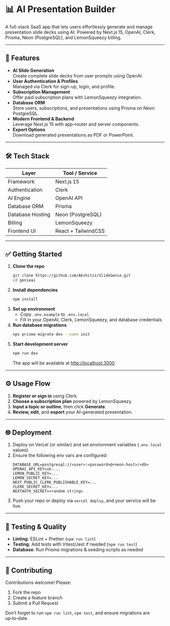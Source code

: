 
# 📊 AI Presentation Builder

A full-stack SaaS app that lets users effortlessly generate and manage presentation slide decks using AI. Powered by Next.js 15, OpenAI, Clerk, Prisma, Neon (PostgreSQL), and LemonSqueezy billing.

---

## 🚀 Features

- **AI Slide Generation**  
  Create complete slide decks from user prompts using OpenAI.
- **User Authentication & Profiles**  
  Managed via Clerk for sign-up, login, and profile.
- **Subscription Management**  
  Offer paid subscription plans with LemonSqueezy integration.
- **Database ORM**  
  Store users, subscriptions, and presentations using Prisma on Neon PostgreSQL.
- **Modern Frontend & Backend**  
  Leverage Next.js 15 with app-router and server components.
- **Export Options**  
  Download generated presentations as PDF or PowerPoint.

---

## 🛠 Tech Stack

| Layer             | Tool / Service              |
|------------------|-----------------------------|
| Framework         | Next.js 15                  |
| Authentication    | Clerk                       |
| AI Engine         | OpenAI API                  |
| Database ORM      | Prisma                      |
| Database Hosting  | Neon (PostgreSQL)           |
| Billing           | LemonSqueezy                |
| Frontend UI       | React + TailwindCSS         |

---

## ✅ Getting Started

1. **Clone the repo**
   ```bash
   git clone https://github.com/Akshitzz/SlideGenie.git
   cd genieai
2. **Install dependencies**
   ```bash
   npm install
   ```
3. **Set up environment**
   - Copy `.env.example` to `.env.local`
   - Fill in your OpenAI, Clerk, LemonSqueezy, and database credentials
4. **Run database migrations**
   ```bash
   npx prisma migrate dev --name init
   ```
5. **Start development server**
   ```bash
   npm run dev
   ```
   The app will be available at [http://localhost:3000](http://localhost:3000)

---

## ⚙️ Usage Flow

1. **Register or sign in** using Clerk.
2. **Choose a subscription plan** powered by LemonSqueezy.
3. **Input a topic or outline**, then click **Generate**.
4. **Review, edit**, and **export** your AI-generated presentation.

---

## 🌐 Deployment

1. Deploy on Vercel (or similar) and set environment variables (`.env.local` values).
2. Ensure the following env vars are configured:
   ```text
   DATABASE_URL=postgresql://<user>:<password>@<neon-host>/<db>
   OPENAI_API_KEY=sk-...
   LEMON_PUBLIC_KEY=...
   LEMON_SECRET_KEY=...
   NEXT_PUBLIC_CLERK_PUBLISHABLE_KEY=...
   CLERK_SECRET_KEY=...
   NEXTAUTH_SECRET=<random string>
   ```
3. Push your repo or deploy via `vercel deploy`, and your service will be live.

---

## 🧪 Testing & Quality

- **Linting**: ESLint + Prettier (`npm run lint`)
- **Testing**: Add tests with Vitest/Jest if needed (`npm run test`)
- **Database**: Run Prisma migrations & seeding scripts as needed

---

## 🤝 Contributing

Contributions welcome! Please:

1. Fork the repo  
2. Create a feature branch  
3. Submit a Pull Request

Don’t forget to run `npm run lint`, `npm test`, and ensure migrations are up‑to‑date.
